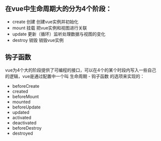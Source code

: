 ## 在vue中生命周期大的分为4个阶段：
- create 创建 创建vue实例并初始化
- mount 挂载 把vue实例和视图进行关联
- update 更新（循环）监听处理数据与视图的变化
- destroy 销毁 销毁vue实例

## 钩子函数
vue为4个大的阶段提供了可编程的接口，可以在4个的某个时段内写入一些自己的逻辑，vue是通过配置中一个叫   生命周期 - 钩子函数  的选项来实现的：

- beforeCreate
- created
- beforeMount
- mounted
- beforeUpdate
- updated
- activated
- deactivated
- beforeDestroy
- destroyed